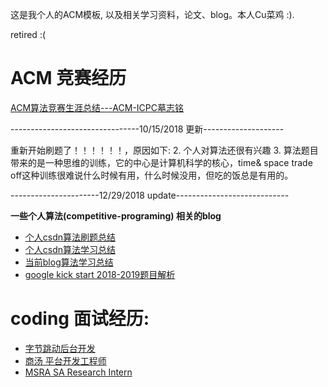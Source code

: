 这是我个人的ACM模板, 以及相关学习资料，论文、blog。本人Cu菜鸡 :).

retired :(

# ACM 竞赛经历

[ACM算法竞赛生涯总结---ACM-ICPC墓志铭](https://blog.csdn.net/dylan_frank/article/details/80480697)

--------------------------------10/15/2018  更新--------------------

重新开始刷题了！！！！！！，原因如下:
2. 个人对算法还很有兴趣
3. 算法题目带来的是一种思维的训练，它的中心是计算机科学的核心，time& space trade off这种训练很难说什么时候有用，什么时候没用，但吃的饭总是有用的。

----------------------12/29/2018 update----------------------------

**一些个人算法(competitive-programing) 相关的blog**

- [个人csdn算法刷题总结](https://blog.csdn.net/dylan_frank/article/category/7400564)
- [个人csdn算法学习总结](https://blog.csdn.net/dylan_frank/article/category/7542029)
- [当前blog算法学习总结](https://zouzhitao.github.io/categories/competitive-programing/)
- [google kick start 2018-2019题目解析](https://github.com/zouzhitao/competitive-programing/wiki)

# coding 面试经历:

- [字节跳动后台开发](https://www.nowcoder.com/discuss/95675)
- [商汤 平台开发工程师](https://zouzhitao.github.io/posts/sensetime-ai-platform-engineer-interview/)
- [MSRA SA Research Intern](https://www.nowcoder.com/discuss/147904)
